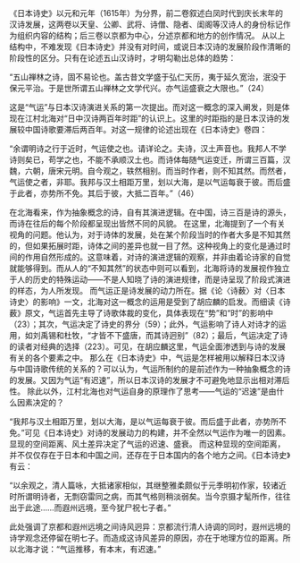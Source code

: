 《日本诗史》以元和元年（1615年）为分界，前二卷叙述白凤时代到庆长末年的汉诗发展，这两卷以天皇、公卿、武将、诗僧、隐者、闺阁等汉诗人的身份标记作为组织内容的结构；后三卷以京都为中心，分述京都和地方的创作情况。
从以上结构中，不难发现《日本诗史》并没有对时间，或说日本汉诗的发展阶段作清晰的阶段性的区分。只有在论述五山汉诗时，才明勾勒出总体的趋势：

“五山禅林之诗，固不易论也。盖古昔文学盛于弘仁天历，夷于延久宽治，泯没于保元平治。于是世所谓五山禅林之文学代兴。亦气运盛衰之大限也。”（24）

这是“气运”与日本汉诗演进关系的第一次提出。而对这一概念的深入阐发，则是体现在江村北海对“日中汉诗两百年时距”的认识上。这里的时距指的是日本汉诗的发展较中国诗歌要滞后两百年。对这一规律的论述出现在《日本诗史》卷四：

“余谓明诗之行于近时，气运使之也。请详论之。夫诗，汉土声音也。我邦人不学诗则矣已，苟学之也，不能不承顺汉土也。而诗体每随气运变迁，所谓三百篇，汉魏，六朝，唐宋元明。自今观之，轶然相别。而当时作者，则不知其然。而然者，气运使之者，非耶。我邦与汉土相距万里，划以大海，是以气运每衰于彼。而后盛于此者，亦势所不免。其后于彼，大抵二百年。”（46）

在北海看来，作为抽象概念的诗，自有其演进逻辑。在中国，诗三百是诗的源头，而诗在往后的每个阶段都呈现出皆然不同的风貌。
在这里，北海提到了一个有关视角的问题。他认为，对于诗体的发展，处在某个阶段当时的作者大多是不知其然的，但如果拓展时距，诗体之间的差异也就一目了然。这种视角上的变化是通过时间的作用自然形成的。这意味着，对诗的演进逻辑的观察，并非由着论诗家的自觉就能够得到。而从人的“不知其然”的状态中则可以看到，北海将诗的发展视作独立于人的历史的特殊运动——不是人知晓了诗的演进规律，而是诗呈现了阶段式演进的样态，为人所发现。
而气运正是诗发展的动力所在。据《论〈诗薮〉对〈日本诗史〉的影响》一文，北海对这一概念的运用是受到了胡应麟的启发。而细读《诗薮》原文，气运首先主导了诗歌体裁的变化，具体表现在“势”和“时”的影响中（23）；其次，气运决定了诗史的界分（59）；此外，气运影响了诗人对诗才的运用，如刘禹锡和杜牧，“才皆不下盛唐，而其诗迥别”（82）；最后，气运决定了诗的读者对经典的选择（223）。可见，在胡应麟这里，气运全面渗透到与诗的发展有关的各个要素之中。
那么在《日本诗史》中，气运是怎样被用以解释日本汉诗与中国诗歌传统的关系的？可以认为，气运所制约的是前述作为一种抽象概念的诗的发展。又因为气运“有迟速”，所以日本汉诗的发展才不可避免地显示出相对滞后性。
除此以外，江村北海也对气运自身的原理作了思考——气运的“迟速”是由什么因素决定的？

“我邦与汉土相距万里，划以大海，是以气运每衰于彼。而后盛于此者，亦势所不免。”可见《日本诗史》对诗的发展动力的构建，并不全然以气运作为唯一的因素。显现的空间距离、风土差异决定了气运的迟速、盛衰。
而这种显现的空间距离，并不仅仅存在于日本和中国之间，还存在于日本国内的各个地方之间。《日本诗史》有云：

“以余观之，清人篇咏，大抵诸家相似，其继整雅柔颇似于元季明初作家，较诸近时所谓明诗者，无剽窃雷同之病，而其气格则稍淡弱矣。当今京摄才髦所作，往往出于此途……而遐州远境，至今犹尸祝七子者。”

此处强调了京都和遐州远境之间诗风迥异：京都流行清人诗调的同时，遐州远境的诗学观念还停留在明七子。而造成这诗风差异的原因，亦在于地理方位的距离。所以北海才说：“气运推移，有本末，有迟速。”
